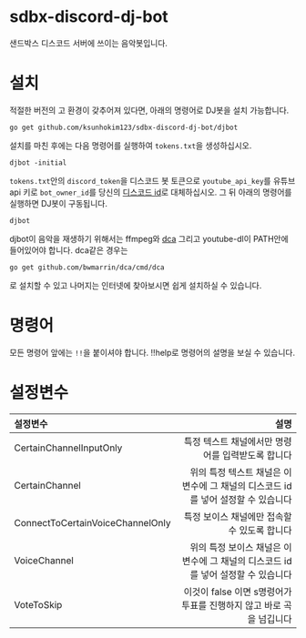 # sdbx-discord-dj-bot
샌드박스 디스코드 서버에 쓰이는 음악봇입니다.

# 설치
적절한 버전의 고 환경이 갖추어져 있다면, 아래의 명령어로 DJ봇을 설치 가능합니다.
```
go get github.com/ksunhokim123/sdbx-discord-dj-bot/djbot
```
설치를 마친 후에는 다음 명령어를 실행하여 `tokens.txt`을 생성하십시오.
```
djbot -initial
```
`tokens.txt`안의 `discord_token`을 디스코드 봇 토큰으로 `youtube_api_key`를 유튜브 api 키로  `bot_owner_id`를 당신의 [디스코드 id](https://support.discordapp.com/hc/en-us/articles/206346498-Where-can-I-find-my-User-Server-Message-ID-)로 대체하십시오.
그 뒤 아래의 명령어를 실행하면 DJ봇이 구동됩니다.
```
djbot
```
djbot이 음악을 재생하기 위해서는 ffmpeg와 [dca](https://github.com/bwmarrin/dca) 그리고 youtube-dl이 PATH안에 들어있어야 합니다. dca같은 경우는
```
go get github.com/bwmarrin/dca/cmd/dca
```
로 설치할 수 있고 나머지는 인터넷에 찾아보시면 쉽게 설치하실 수 있습니다.

# 명령어
모든 명령어 앞에는 `!!`을 붙이셔야 합니다.
!!help로 명령어의 설명을 보실 수 있습니다.

# 설정변수
| 설정변수 | 설명 |
| :-- | --: |
| CertainChannelInputOnly | 특정 텍스트 채널에서만 명령어를 입력받도록 합니다 |
| CertainChannel | 위의 특정 텍스트 채널은 이 변수에 그 채널의 디스코드 id를 넣어 설정할 수 있습니다 |
| ConnectToCertainVoiceChannelOnly | 특정 보이스 채널에만 접속할 수 있도록 합니다 |
| VoiceChannel | 위의 특정 보이스 채널은 이 변수에 그 채널의 디스코드 id를 넣어 설정할 수 있습니다 |
| VoteToSkip | 이것이 false 이면 s명령어가 투표를 진행하지 않고 바로 곡을 넘깁니다 |
